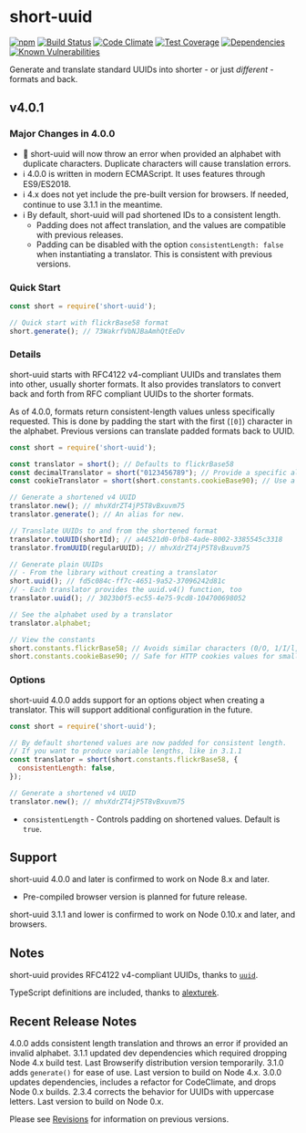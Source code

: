 # short-uuid

[![npm](https://img.shields.io/npm/v/short-uuid.svg)](https://www.npmjs.com/package/short-uuid)
[![Build Status](https://travis-ci.org/oculus42/short-uuid.svg?branch=master)](https://travis-ci.org/oculus42/short-uuid)
[![Code Climate](https://codeclimate.com/github/oculus42/short-uuid/badges/gpa.svg)](https://codeclimate.com/github/oculus42/short-uuid)
[![Test Coverage](https://codeclimate.com/github/oculus42/short-uuid/badges/coverage.svg)](https://codeclimate.com/github/oculus42/short-uuid/coverage)
[![Dependencies](https://david-dm.org/oculus42/short-uuid.svg)](https://david-dm.org/oculus42/short-uuid)
[![Known Vulnerabilities](https://snyk.io/test/github/oculus42/short-uuid/badge.svg)](https://snyk.io/test/github/oculus42/short-uuid)

Generate and translate standard UUIDs into shorter - or just *different* - formats and back.

## v4.0.1

### Major Changes in 4.0.0

- 🛑 short-uuid will now throw an error when provided an alphabet with duplicate characters. Duplicate characters will cause translation errors.
- ℹ️ 4.0.0 is written in modern ECMAScript. It uses features through ES9/ES2018.
- ℹ️ 4.x does not yet include the pre-built version for browsers. If needed, continue to use 3.1.1 in the meantime.
- ℹ️ By default, short-uuid will pad shortened IDs to a consistent length.
  - Padding does not affect translation, and the values are compatible with previous releases.
  - Padding can be disabled with the option `consistentLength: false` when instantiating a translator. This is consistent with previous versions.

### Quick Start

```javascript
const short = require('short-uuid');

// Quick start with flickrBase58 format
short.generate(); // 73WakrfVbNJBaAmhQtEeDv
```

### Details

short-uuid starts with RFC4122 v4-compliant UUIDs and translates them
into other, usually shorter formats. It also provides translators
to convert back and forth from RFC compliant UUIDs to the shorter formats.

As of 4.0.0, formats return consistent-length values unless specifically requested.
This is done by padding the start with the first (`[0]`) character in the alphabet.
Previous versions can translate padded formats back to UUID.

```javascript
const short = require('short-uuid');

const translator = short(); // Defaults to flickrBase58
const decimalTranslator = short("0123456789"); // Provide a specific alphabet for translation
const cookieTranslator = short(short.constants.cookieBase90); // Use a constant for translation

// Generate a shortened v4 UUID
translator.new(); // mhvXdrZT4jP5T8vBxuvm75
translator.generate(); // An alias for new.

// Translate UUIDs to and from the shortened format
translator.toUUID(shortId); // a44521d0-0fb8-4ade-8002-3385545c3318
translator.fromUUID(regularUUID); // mhvXdrZT4jP5T8vBxuvm75

// Generate plain UUIDs
// - From the library without creating a translator
short.uuid(); // fd5c084c-ff7c-4651-9a52-37096242d81c
// - Each translator provides the uuid.v4() function, too
translator.uuid(); // 3023b0f5-ec55-4e75-9cd8-104700698052

// See the alphabet used by a translator
translator.alphabet;

// View the constants
short.constants.flickrBase58; // Avoids similar characters (0/O, 1/I/l, etc.)
short.constants.cookieBase90; // Safe for HTTP cookies values for smaller IDs.
```

### Options

short-uuid 4.0.0 adds support for an options object when creating a translator.
This will support additional configuration in the future.

```javascript
const short = require('short-uuid');

// By default shortened values are now padded for consistent length.
// If you want to produce variable lengths, like in 3.1.1
const translator = short(short.constants.flickrBase58, {
  consistentLength: false,
});

// Generate a shortened v4 UUID
translator.new(); // mhvXdrZT4jP5T8vBxuvm75
```
* `consistentLength` - Controls padding on shortened values. Default is `true`.

## Support

short-uuid 4.0.0 and later is confirmed to work on Node 8.x and later.
- Pre-compiled browser version is planned for future release.

short-uuid 3.1.1 and lower is confirmed to work on Node 0.10.x and later,
and browsers.

## Notes

short-uuid provides RFC4122 v4-compliant UUIDs,
thanks to [`uuid`](https://github.com/uuidjs/uuid).

TypeScript definitions are included, thanks to
[alexturek](https://github.com/alexturek).

## Recent Release Notes

4.0.0 adds consistent length translation and throws an error if provided an invalid alphabet.
3.1.1 updated dev dependencies which required dropping Node 4.x build test. Last Browserify distribution version temporarily.
3.1.0 adds `generate()` for ease of use. Last version to build on Node 4.x.
3.0.0 updates dependencies, includes a refactor for CodeClimate, and drops Node 0.x builds.
2.3.4 corrects the behavior for UUIDs with uppercase letters. Last version to build on Node 0.x.

Please see [Revisions](revisions.md) for information on previous versions.
